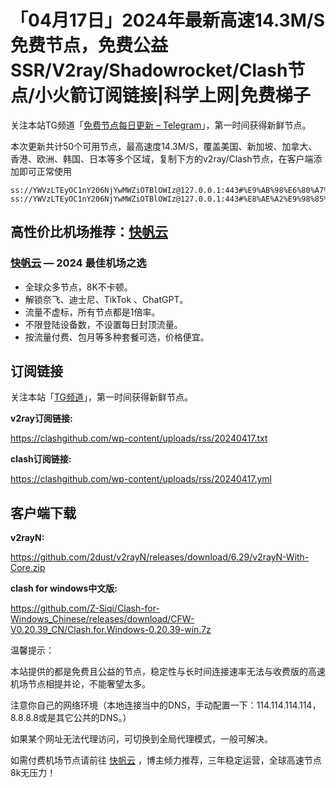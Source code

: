 # 「04月17日」2024年最新高速14.3M/S免费节点，免费公益SSR/V2ray/Shadowrocket/Clash节点/小火箭订阅链接|科学上网|免费梯子
关注本站TG频道「[免费节点每日更新 – Telegram](https://t.me/s/v2raydailyupdate)」，第一时间获得新鲜节点。

本次更新共计50个可用节点，最高速度14.3M/S，覆盖美国、新加坡、加拿大、香港、欧洲、韩国、日本等多个区域，复制下方的v2ray/Clash节点，在客户端添加即可正常使用

```
ss://YWVzLTEyOC1nY206NjYwMWZiOTBlOWIz@127.0.0.1:443#%E9%AB%98%E6%80%A7%E4%BB%B7%E6%AF%94%E6%9C%BA%E5%9C%BA%3Ahttps%3A%2F%2Fkfyun.uk
ss://YWVzLTEyOC1nY206NjYwMWZiOTBlOWIz@127.0.0.1:443#%E8%AE%A2%E9%98%85%E9%93%BE%E6%8E%A5%E5%B7%B2%E5%A4%B1%E6%95%88%EF%BC%8C%E8%AF%B7%E9%87%8D%E6%96%B0%E8%8E%B7%E5%8F%96
```

## 高性价比机场推荐：<a href="https://kfyun.uk" target="_blank">快帆云</a>

### [快帆云](https://kfyun.uk) — 2024 最佳机场之选

- 全球众多节点，8K不卡顿。
- 解锁奈飞、迪士尼、TikTok 、ChatGPT。
- 流量不虚标，所有节点都是1倍率。
- 不限登陆设备数，不设置每日封顶流量。
- 按流量付费、包月等多种套餐可选，价格便宜。

## 订阅链接

关注本站「[TG频道](https://t.me/s/v2raydailyupdate)」，第一时间获得新鲜节点。

**v2ray订阅链接:**

https://clashgithub.com/wp-content/uploads/rss/20240417.txt

**clash订阅链接:**

https://clashgithub.com/wp-content/uploads/rss/20240417.yml

## 客户端下载

**v2rayN:**

https://github.com/2dust/v2rayN/releases/download/6.29/v2rayN-With-Core.zip

**clash for windows中文版:**

https://github.com/Z-Siqi/Clash-for-Windows_Chinese/releases/download/CFW-V0.20.39_CN/Clash.for.Windows-0.20.39-win.7z

温馨提示：

本站提供的都是免费且公益的节点，稳定性与长时间连接速率无法与收费版的高速机场节点相提并论，不能奢望太多。

注意你自己的网络环境（本地连接当中的DNS，手动配置一下：114.114.114.114，8.8.8.8或是其它公共的DNS。）

如果某个网址无法代理访问，可切换到全局代理模式，一般可解决。

如需付费机场节点请前往 [快帆云](https://kfcloud.xyz/#/register?code=srOLpruw) ，博主倾力推荐，三年稳定运营，全球高速节点8k无压力！